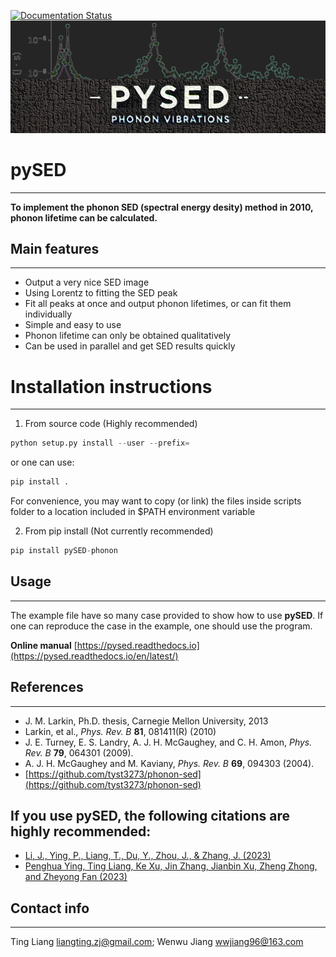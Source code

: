 [![Documentation Status](https://readthedocs.org/projects/pysed/badge/?version=latest)](https://pysed.readthedocs.io/en/latest/)
![pySED Logo](https://github.com/Tingliangstu/pySED/blob/main/docs/source/_static/logo.png)

# pySED
--------------------------
**To implement the phonon SED (spectral energy desity) method in 2010, phonon lifetime can be calculated.** 

## Main features
-------------
- Output a very nice SED image 
- Using Lorentz to fitting the SED peak 
- Fit all peaks at once and output phonon lifetimes, or can fit them individually
- Simple and easy to use
- Phonon lifetime can only be obtained qualitatively
- Can be used in parallel and get SED results quickly

# Installation instructions
--------------------------

1) From source code (Highly recommended)
```python
python setup.py install --user --prefix=
```
   or one can use:
```python
pip install .
```
For convenience, you may want to copy (or link) the files inside scripts
folder to a location included in $PATH environment variable

2) From pip install (Not currently recommended)

```python
pip install pySED-phonon
```

## Usage
--------------------------
The example file have so many case provided to show how to use **pySED**. 
If one can reproduce the case in the example, one should use the program.

**Online manual** [https://pysed.readthedocs.io](https://pysed.readthedocs.io/en/latest/)

## References
--------------------------
* J. M. Larkin, Ph.D. thesis, Carnegie Mellon University, 2013
* Larkin, et al., *Phys. Rev. B* **81**, 081411(R) (2010)
* J. E. Turney, E. S. Landry, A. J. H. McGaughey, and C. H. Amon, *Phys. Rev. B* **79**, 064301 (2009).
* A. J. H. McGaughey and M. Kaviany, *Phys. Rev. B* **69**, 094303 (2004).
* [https://github.com/tyst3273/phonon-sed](https://github.com/tyst3273/phonon-sed)

## If you use **pySED**, the following citations are highly recommended:

* [Li, J., Ying, P., Liang, T., Du, Y., Zhou, J., & Zhang, J. (2023)](https://doi.org/10.1039/D2CP05673A)
* [Penghua Ying, Ting Liang, Ke Xu, Jin Zhang, Jianbin Xu, Zheng Zhong, and Zheyong Fan (2023)](https://pubs.acs.org/doi/10.1021/acsami.3c07770)

## Contact info
---------------------------------------------------------
Ting Liang
liangting.zj@gmail.com;
Wenwu Jiang
wwjiang96@163.com

